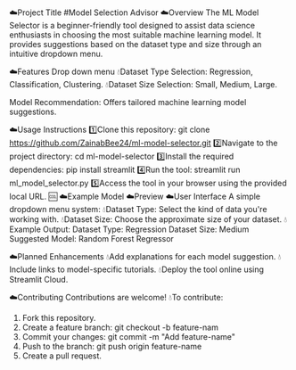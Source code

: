 ☁️Project Title
#Model Selection Advisor
☁️Overview
The ML Model Selector is a beginner-friendly tool designed to assist data science enthusiasts in choosing the most suitable machine learning model. It provides suggestions based on the dataset type and size through an intuitive dropdown menu.

☁️Features
Drop down menu
 💧Dataset Type Selection:
 Regression, Classification, Clustering.
 💧Dataset Size Selection: Small, Medium, Large.

Model Recommendation: Offers tailored machine learning model suggestions.

☁️Usage Instructions
1️⃣Clone this repository:
git clone https://github.com/ZainabBee24/ml-model-selector.git
2️⃣Navigate to the project directory: 
cd ml-model-selector
3️⃣Install the required dependencies: 
pip install streamlit
4️⃣Run the tool:
streamlit run ml_model_selector.py
5️⃣Access the tool in your browser using the provided local URL.
🆒
☁️Example Model
☁️Preview
☁️User Interface
A simple dropdown menu system: 
💧Dataset Type: Select the kind of data you're working with.
💧Dataset Size: Choose the approximate size of your dataset. 
💧Example Output:
Dataset Type: Regression
Dataset Size: Medium
Suggested Model: Random Forest Regressor

☁️Planned Enhancements
💧Add explanations for each model suggestion.
💧Include links to model-specific tutorials.
💧Deploy the tool online using Streamlit Cloud.

☁️Contributing 
Contributions are welcome! 
💧To contribute:
1. Fork this repository.
2. Create a feature branch:
git checkout -b feature-nam
3. Commit your changes:
git commit -m "Add feature-name"
4. Push to the branch:
git push origin feature-name
5. Create a pull request.
